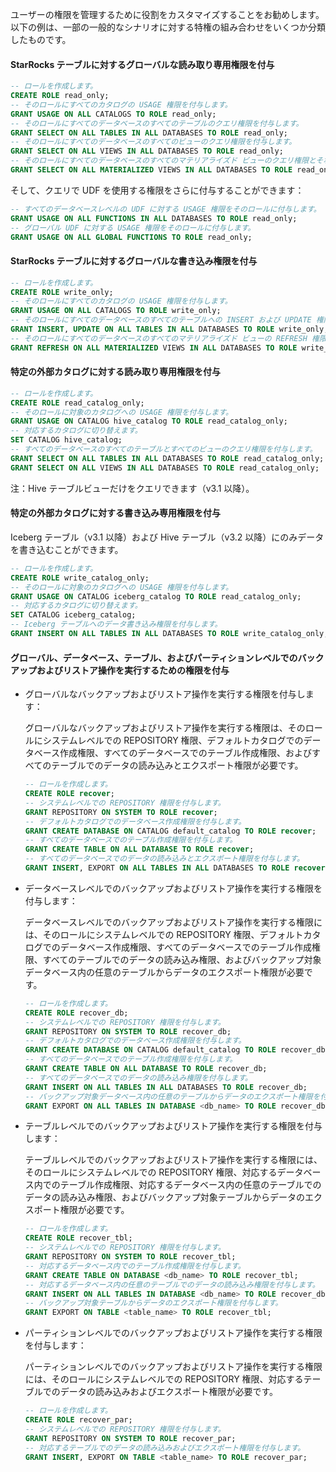 ユーザーの権限を管理するために役割をカスタマイズすることをお勧めします。以下の例は、一部の一般的なシナリオに対する特権の組み合わせをいくつか分類したものです。

#### StarRocks テーブルに対するグローバルな読み取り専用権限を付与

   ```SQL
   -- ロールを作成します。
   CREATE ROLE read_only;
   -- そのロールにすべてのカタログの USAGE 権限を付与します。
   GRANT USAGE ON ALL CATALOGS TO ROLE read_only;
   -- そのロールにすべてのデータベースのすべてのテーブルのクエリ権限を付与します。
   GRANT SELECT ON ALL TABLES IN ALL DATABASES TO ROLE read_only;
   -- そのロールにすべてのデータベースのすべてのビューのクエリ権限を付与します。
   GRANT SELECT ON ALL VIEWS IN ALL DATABASES TO ROLE read_only;
   -- そのロールにすべてのデータベースのすべてのマテリアライズド ビューのクエリ権限とそれらを使用してクエリの高速化を行う権限を付与します。
   GRANT SELECT ON ALL MATERIALIZED VIEWS IN ALL DATABASES TO ROLE read_only;
   ```

   そして、クエリで UDF を使用する権限をさらに付与することができます：

   ```SQL
   -- すべてのデータベースレベルの UDF に対する USAGE 権限をそのロールに付与します。
   GRANT USAGE ON ALL FUNCTIONS IN ALL DATABASES TO ROLE read_only;
   -- グローバル UDF に対する USAGE 権限をそのロールに付与します。
   GRANT USAGE ON ALL GLOBAL FUNCTIONS TO ROLE read_only;
   ```

#### StarRocks テーブルに対するグローバルな書き込み権限を付与

   ```SQL
   -- ロールを作成します。
   CREATE ROLE write_only;
   -- そのロールにすべてのカタログの USAGE 権限を付与します。
   GRANT USAGE ON ALL CATALOGS TO ROLE write_only;
   -- そのロールにすべてのデータベースのすべてのテーブルへの INSERT および UPDATE 権限を付与します。
   GRANT INSERT, UPDATE ON ALL TABLES IN ALL DATABASES TO ROLE write_only;
   -- そのロールにすべてのデータベースのすべてのマテリアライズド ビューの REFRESH 権限を付与します。
   GRANT REFRESH ON ALL MATERIALIZED VIEWS IN ALL DATABASES TO ROLE write_only;
   ```

#### 特定の外部カタログに対する読み取り専用権限を付与

   ```SQL
   -- ロールを作成します。
   CREATE ROLE read_catalog_only;
   -- そのロールに対象のカタログへの USAGE 権限を付与します。
   GRANT USAGE ON CATALOG hive_catalog TO ROLE read_catalog_only;
   -- 対応するカタログに切り替えます。
   SET CATALOG hive_catalog;
   -- すべてのデータベースのすべてのテーブルとすべてのビューのクエリ権限を付与します。
   GRANT SELECT ON ALL TABLES IN ALL DATABASES TO ROLE read_catalog_only;
   GRANT SELECT ON ALL VIEWS IN ALL DATABASES TO ROLE read_catalog_only;
   ```

   注：Hive テーブルビューだけをクエリできます（v3.1 以降）。

#### 特定の外部カタログに対する書き込み専用権限を付与

Iceberg テーブル（v3.1 以降）および Hive テーブル（v3.2 以降）にのみデータを書き込むことができます。

   ```SQL
   -- ロールを作成します。
   CREATE ROLE write_catalog_only;
   -- そのロールに対象のカタログへの USAGE 権限を付与します。
   GRANT USAGE ON CATALOG iceberg_catalog TO ROLE read_catalog_only;
   -- 対応するカタログに切り替えます。
   SET CATALOG iceberg_catalog;
   -- Iceberg テーブルへのデータ書き込み権限を付与します。
   GRANT INSERT ON ALL TABLES IN ALL DATABASES TO ROLE write_catalog_only;
   ```

#### グローバル、データベース、テーブル、およびパーティションレベルでのバックアップおよびリストア操作を実行するための権限を付与

- グローバルなバックアップおよびリストア操作を実行する権限を付与します：

     グローバルなバックアップおよびリストア操作を実行する権限は、そのロールにシステムレベルでの REPOSITORY 権限、デフォルトカタログでのデータベース作成権限、すべてのデータベースでのテーブル作成権限、およびすべてのテーブルでのデータの読み込みとエクスポート権限が必要です。

     ```SQL
     -- ロールを作成します。
     CREATE ROLE recover;
     -- システムレベルでの REPOSITORY 権限を付与します。
     GRANT REPOSITORY ON SYSTEM TO ROLE recover;
     -- デフォルトカタログでのデータベース作成権限を付与します。
     GRANT CREATE DATABASE ON CATALOG default_catalog TO ROLE recover;
     -- すべてのデータベースでのテーブル作成権限を付与します。
     GRANT CREATE TABLE ON ALL DATABASE TO ROLE recover;
     -- すべてのデータベースでのデータの読み込みとエクスポート権限を付与します。
     GRANT INSERT, EXPORT ON ALL TABLES IN ALL DATABASES TO ROLE recover;
     ```

- データベースレベルでのバックアップおよびリストア操作を実行する権限を付与します：

     データベースレベルでのバックアップおよびリストア操作を実行する権限には、そのロールにシステムレベルでの REPOSITORY 権限、デフォルトカタログでのデータベース作成権限、すべてのデータベースでのテーブル作成権限、すべてのテーブルでのデータの読み込み権限、およびバックアップ対象データベース内の任意のテーブルからデータのエクスポート権限が必要です。

     ```SQL
     -- ロールを作成します。
     CREATE ROLE recover_db;
     -- システムレベルでの REPOSITORY 権限を付与します。
     GRANT REPOSITORY ON SYSTEM TO ROLE recover_db;
     -- デフォルトカタログでのデータベース作成権限を付与します。
     GRANT CREATE DATABASE ON CATALOG default_catalog TO ROLE recover_db;
     -- すべてのデータベースでのテーブル作成権限を付与します。
     GRANT CREATE TABLE ON ALL DATABASE TO ROLE recover_db;
     -- すべてのデータベースでのデータの読み込み権限を付与します。
     GRANT INSERT ON ALL TABLES IN ALL DATABASES TO ROLE recover_db;
     -- バックアップ対象データベース内の任意のテーブルからデータのエクスポート権限を付与します。
     GRANT EXPORT ON ALL TABLES IN DATABASE <db_name> TO ROLE recover_db;
     ```

- テーブルレベルでのバックアップおよびリストア操作を実行する権限を付与します：

     テーブルレベルでのバックアップおよびリストア操作を実行する権限には、そのロールにシステムレベルでの REPOSITORY 権限、対応するデータベース内でのテーブル作成権限、対応するデータベース内の任意のテーブルでのデータの読み込み権限、およびバックアップ対象テーブルからデータのエクスポート権限が必要です。

     ```SQL
     -- ロールを作成します。
     CREATE ROLE recover_tbl;
     -- システムレベルでの REPOSITORY 権限を付与します。
     GRANT REPOSITORY ON SYSTEM TO ROLE recover_tbl;
     -- 対応するデータベース内でのテーブル作成権限を付与します。
     GRANT CREATE TABLE ON DATABASE <db_name> TO ROLE recover_tbl;
     -- 対応するデータベース内の任意のテーブルでのデータの読み込み権限を付与します。
     GRANT INSERT ON ALL TABLES IN DATABASE <db_name> TO ROLE recover_db;
     -- バックアップ対象テーブルからデータのエクスポート権限を付与します。
     GRANT EXPORT ON TABLE <table_name> TO ROLE recover_tbl;     
     ```

- パーティションレベルでのバックアップおよびリストア操作を実行する権限を付与します：

     パーティションレベルでのバックアップおよびリストア操作を実行する権限には、そのロールにシステムレベルでの REPOSITORY 権限、対応するテーブルでのデータの読み込みおよびエクスポート権限が必要です。

     ```SQL
     -- ロールを作成します。
     CREATE ROLE recover_par;
     -- システムレベルでの REPOSITORY 権限を付与します。
     GRANT REPOSITORY ON SYSTEM TO ROLE recover_par;
     -- 対応するテーブルでのデータの読み込みおよびエクスポート権限を付与します。
     GRANT INSERT, EXPORT ON TABLE <table_name> TO ROLE recover_par;
     ```